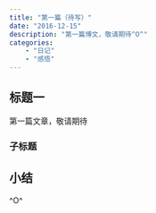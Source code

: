 ```yaml
---
title: "第一篇（待写）"
date: "2016-12-15"
description: "第一篇博文，敬请期待^O^"
categories:
    - "日记"
    - "感悟"
---
```


## 标题一

第一篇文章，敬请期待

### 子标题


## 小结

^O^
